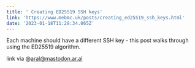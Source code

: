 ```yaml
---
title: ' Creating ED25519 SSH keys'
link: 'https://www.mebmc.uk/posts/creating_ed25519_ssh_keys.html'
date: '2023-01-18T11:29:34.065Z'
---
```


E﻿ach machine should have a different SSH key - this post walks through using the ED25519 algorithm.

﻿link via @aral@mastodon.ar.al
